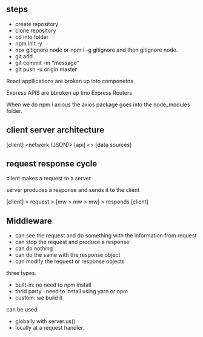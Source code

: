 ## steps

- create repository
- clone repository
- cd into folder
- npm init -y
- npx gitignore node or npm i -g gitignore and then gitignore node.
- git add .
- git commit -m "message"
- git push -u origin master

React appllications are broken up into componetns

Express APIS are bbroken up tino Express Routers

When we do npm i axious the axios package goes into the node_modules folder.

## client server architecture

[client] <network (JSON)> [api] <> [data sources]

## request response cycle

client makes a request to a server

server produces a response and sends it to the client

[client] > request > [mw > mw > mw] > responds [client]

## Middleware

- can see the request and do something with the information from request
- can stop the request and produce a response
- can do nothing
- can do the same with the response object
- can modify the request or response objects

three types.

- built-in: no need to npm install
- thrid party : need to install using yarn or npm
- custom: we build it

can be used:

- globally with server.us()
- locally at a request handler.
